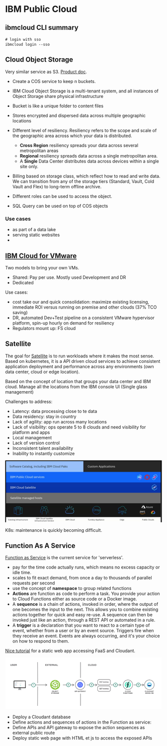 # IBM Public Cloud

## ibmcloud CLI summary

```shell
# login with sso
ibmcloud login --sso
```


## Cloud Object Storage

Very similar service as S3. [Product doc](https://cloud.ibm.com/docs/services/cloud-object-storage/about-cos.html#about-ibm-cloud-object-storage).

* Create a COS service to keep n buckets. 
* IBM Cloud Object Storage is a multi-tenant system, and all instances of Object Storage share physical infrastructure
* Bucket is like a unique folder to content files
* Stores encrypted and dispersed data across multiple geographic locations
* Different level of resiliency. Resiliency refers to the scope and scale of the geographic area across which your data is distributed.

    * **Cross Region** resiliency spreads your data across several metropolitan areas
    * **Regional** resiliency spreads data across a single metropolitan area.
    * A **Single** Data Center distributes data across devices within a single site only.

* Billing based on storage class, which reflect how to read and write data. We can transition from any of the storage tiers (Standard, Vault, Cold Vault and Flex) to long-term offline archive.
* Different roles can be used to access the object.
* SQL Query can be used on top of COS objects

### Use cases

* as part of a data lake
* serving static websites
* 

## [IBM Cloud for VMware](https://cloud.ibm.com/infrastructure/vmware-solutions/console)

Two models to bring your own VMs.

* Shared: Pay per use. Mostly used Development and DR
* Dedicated

Use cases:

* cost take our and quick consolidation: maximize existing licensing, immediate ROI versus running on premise and other clouds (37% TCO saving)
* DR, automated Dev+Test pipeline on a consistent VMware hypervisor platform, spin-up hourly on demand for resiliency
* Regulators mount up: FS cloud

## Satellite

The goal for [Satellite](https://cloud.ibm.com/satellite/overview) is to run workloads where it makes the most sense. Based on kubernetes, it is a API driven cloud services to achieve consistent application deployment and performance across any environments (own data center, cloud or edge location).

Based on the concept of location that groups your data center and IBM cloud. Manage all the locations from the IBM console UI (Single glass management)

Challenges to address:

* Latency: data processing close to te data
* Data residency: stay in country
* Lack of agility: app run across many locations
* Lack of visibility: ops operate 5 to 8 clouds and need visibility for platform and apps
* Local management
* Lack of version control
* Inconsistent talent availability
* Inability to instantly customize

![](./images/satellite.png)

K8s: maintenance is quickly becoming difficult.

## Function As A Service

[Function as Service](https://cloud.ibm.com/functions/learn/concepts) is the current service for 'serverless'.

* pay for the time code actually runs, which means no excess capacity or idle time. 
* scales to fit exact demand, from once a day to thousands of parallel requests per second
* use the concept of **namespace** to group related functions
* **Actions** are function as code to perform a task. You provide your action to Cloud Functions either as source code or a Docker image.
* A **sequence** is a chain of actions, invoked in order, where the output of one becomes the input to the next. This allows you to combine existing actions together for quick and easy re-use. A sequence can then be invoked just like an action, through a REST API or automated in a rule.
* A **trigger** is a declaration that you want to react to a certain type of event, whether from a user or by an event source. Triggers fire when they receive an event. Events are always occurring, and it's your choice on how to respond to them.

[Nice tutorial](https://pages.github.ibm.com/lab-in-a-box/tutorials-to-gitbook/serverless-api-webapp/) for a static web app accessing FaaS and Cloudant. 

 ![Web App with FaaS](./images/ic/faas-ex-1.png)

 * Deploy a Cloudant database
 * Define actions and sequences of actions in the Function as service:
 * Define APIs and API gateway to expose the action sequences as external public route
 * Deploy static web page with HTML et js to access the exposed APIs